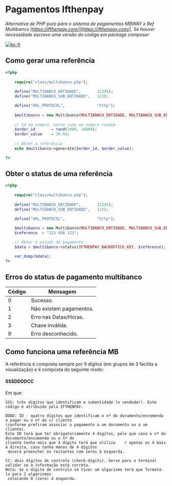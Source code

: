 # Pagamentos Ifthenpay
*Alternativa de PHP puro para o sistema de pagamentos MBWAY e Ref Multibanco [https://ifthenpay.com/](https://ifthenpay.com/).
Se houver necessidade escrevo uma versão do código em package composer*

[![ko-fi](https://ko-fi.com/img/githubbutton_sm.svg)](https://ko-fi.com/Y8Y14FZMA)

## Como gerar uma referência

```php
<?php
    
    require("class/multibanco.php");
    
    define("MULTIBANCO_ENTIDADE",       12345);
    define("MULTIBANCO_SUB_ENTIDADE",   123);

    define("URL_PROTOCOL",              "http");
    
    $multibanco = new Multibanco(MULTIBANCO_ENTIDADE, MULTIBANCO_SUB_ENTIDADE, URL_PROTOCOL);
    
    // Id da compra, neste caso um número random
    $order_id       = rand(1000, 10000);
    $order_value    = 39.99; 
    
    // Obter a referência
    echo $multibanco->generate($order_id, $order_value);

?>
```

## Obter o status de uma referência

```php
<?php
    
    require("class/multibanco.php");
    
    define("MULTIBANCO_ENTIDADE",       12345);
    define("MULTIBANCO_SUB_ENTIDADE",   123);

    define("URL_PROTOCOL",              "http");
    
    $multibanco = new Multibanco(MULTIBANCO_ENTIDADE, MULTIBANCO_SUB_ENTIDADE, URL_PROTOCOL);
    $reference  = "123 456 123";

    // Obter o estado do pagamento
    $data = $multibanco->status(IFTHENPAY_BACKOFFICE_KEY, $reference);

    var_dump($data);
?>
```

## Erros do status de pagamento multibanco

| Código | Mensagem |
| --- | --- |
| 0 | Sucesso.|
| 1 | Não existem pagamentos.|
| 2 | Erro nas Datas/Horas.|
| 3 | Chave inválida.|
| 9 | Erro desconhecido.|

## Como funciona uma referência MB 
A referência é composta sempre por 9 dígitos (em grupos de 3 facilita a visualização) e é composta do seguinte modo:

#### SSSDDDDCC

Em que:

```
SSS: três dígitos que identificam a subentidade (o vendedor). Este código é atribuído pela IFTHENPAY.
```

```
DDDD: ID - quatro dígitos que identificam o nº do documento/encomenda a pagar ou o nº do v/ cliente 
(conforme prefiram associar o pagamento a um documento ou a um cliente). 
Este ID terá que ter obrigatoriamente 4 dígitos, pelo que caso o nº do documento/encomenda ou o nº do 
cliente tenha mais que 4 dígito terá que utiliza    r apenas os 4 mais à direita, caso tenha menos de 4 dígitos
 deverá preencher os restantes com zeros à esquerda.
```


```
CC: dois dígitos de controlo (check-digits). Serve para o terminal validar se a informação está correta. 
Nota: Se o dígito de controlo só tiver um algarismo terá que formatá-lo para 2 algarismos
 colocando 0 (zero) á esquerda.
```

